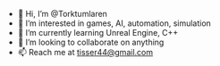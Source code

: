 - 👋 Hi, I’m @Torktumlaren
- 👀 I’m interested in games, AI, automation, simulation
- 🌱 I’m currently learning Unreal Engine, C++
- 💞️ I’m looking to collaborate on anything
- 📫 Reach me at tisser44@gmail.com 
